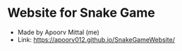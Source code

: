 # Website for Snake Game
- Made by Apoorv Mittal (me)
- Link: https://apoorv012.github.io/SnakeGameWebsite/
